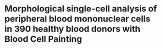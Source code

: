 # Morphological single-cell analysis of peripheral blood mononuclear cells in 390 healthy blood donors with Blood Cell Painting
